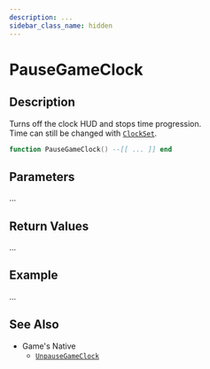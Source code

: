 ```yaml
---
description: ...
sidebar_class_name: hidden
---
```


# PauseGameClock

## Description

Turns off the clock HUD and stops time progression.
<br/>Time can still be changed with [`ClockSet`](/docs/game-reference/global-functions/ClockSet).

```lua
function PauseGameClock() --[[ ... ]] end
```

## Parameters

...

## Return Values

...

## Example

...

## See Also

- Game's Native
  - [`UnpauseGameClock`](https://bully-scripting.vercel.app/docs/game-reference/global-functions/UnpauseGameClock)